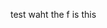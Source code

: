 test waht the f is this

<!-- 编辑新问题的正文，然后单击编辑器右上角的 ✓“创建问题”按钮。第一行将是问题标题。代理人和标签紧跟在空白行后面。在开始问题正文之前留出空行。 -->